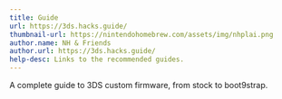 ```yaml
---
title: Guide
url: https://3ds.hacks.guide/
thumbnail-url: https://nintendohomebrew.com/assets/img/nhplai.png
author.name: NH & Friends
author.url: https://3ds.hacks.guide/
help-desc: Links to the recommended guides.
---
```


A complete guide to 3DS custom firmware, from stock to boot9strap.
